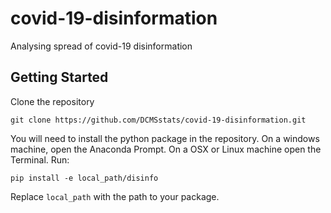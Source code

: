 # covid-19-disinformation
Analysing spread of covid-19 disinformation

## Getting Started 

Clone the repository
```command
git clone https://github.com/DCMSstats/covid-19-disinformation.git
```
You will need to install the python package in the repository. On a windows machine, open the Anaconda Prompt. On a OSX or Linux machine open the Terminal. Run:

```command
pip install -e local_path/disinfo
```

Replace `local_path` with the path to your package.

